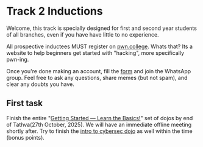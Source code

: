 # Track 2 Inductions


Welcome, this track is specially designed for first and second year students of all branches, even if you have have little to no experience.

All prospective inductees MUST register on [pwn.college](https://pwn.college/). Whats that? Its a website to help beginners get started with "hacking", more specifically pwn-ing.

Once you're done making an account, fill the [form](https://forms.gle/twCF9pMZaBhq6e1N9) and join the WhatsApp group.
Feel free to ask any questions, share memes (but not spam), and clear any doubts you have.

## First task

Finish the entire "[Getting Started — Learn the Basics!](https://pwn.college/dojos)" set of dojos by end of Tathva(27th October, 2025). We will have an immediate offline meeting shortly after.
Try to finish the [intro to cybersec dojo](https://pwn.college/intro-to-cybersecurity/) as well within the time (bonus points).
